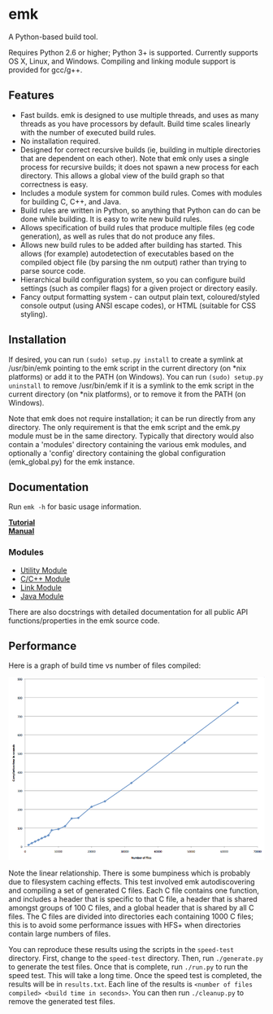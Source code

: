 emk
===

A Python-based build tool.

Requires Python 2.6 or higher; Python 3+ is supported. Currently supports OS X, Linux, and Windows.
Compiling and linking module support is provided for gcc/g++.

Features
--------

 * Fast builds. emk is designed to use multiple threads, and uses as many threads as you have processors
   by default. Build time scales linearly with the number of executed build rules.
 * No installation required.
 * Designed for correct recursive builds (ie, building in multiple directories that are dependent on
   each other). Note that emk only uses a single process for recursive builds; it does not spawn a new
   process for each directory. This allows a global view of the build graph so that correctness is easy.
 * Includes a module system for common build rules. Comes with modules for building C, C++, and Java.
 * Build rules are written in Python, so anything that Python can do can be done while building. It is
   easy to write new build rules.
 * Allows specification of build rules that produce multiple files (eg code generation), as well as rules
   that do not produce any files.
 * Allows new build rules to be added after building has started. This allows (for example) autodetection
   of executables based on the compiled object file (by parsing the nm output) rather than trying to parse
   source code.
 * Hierarchical build configuration system, so you can configure build settings (such as compiler flags)
   for a given project or directory easily.
 * Fancy output formatting system - can output plain text, coloured/styled console output (using ANSI escape codes),
   or HTML (suitable for CSS styling).

Installation
------------

If desired, you can run `(sudo) setup.py install` to create a symlink at /usr/bin/emk pointing to
the emk script in the current directory (on *nix platforms) or add it to the PATH (on Windows). You
can run `(sudo) setup.py uninstall` to remove /usr/bin/emk if it is a symlink to the emk script in
the current directory (on *nix platforms), or to remove it from the PATH (on Windows).

Note that emk does not require installation; it can be run directly from any directory. The only requirement
is that the emk script and the emk.py module must be in the same directory. Typically that directory
would also contain a 'modules' directory containing the various emk modules, and optionally a 'config'
directory containing the global configuration (emk_global.py) for the emk instance.

Documentation
-------------

Run `emk -h` for basic usage information.

**[Tutorial](tutorial/tutorial.md)**  
**[Manual](docs/manual.md)**
### Modules
 * [Utility Module](docs/modules/utils.md)
 * [C/C++ Module](docs/modules/c.md)
 * [Link Module](docs/modules/link.md)
 * [Java Module](docs/modules/java.md)

There are also docstrings with detailed documentation for all public API functions/properties in the emk source code.

Performance
-----------

Here is a graph of build time vs number of files compiled:

![Graph of build time vs number of files to compile, showing the linear relationship](docs/images/speed.png)

Note the linear relationship. There is some bumpiness which is probably due to filesystem caching effects.
This test involved emk autodiscovering and compiling a set of generated C files. Each C file contains one function,
and includes a header that is specific to that C file, a header that is shared amongst groups of 100 C files, and a global
header that is shared by all C files. The C files are divided into directories each containing 1000 C files; this is to
avoid some performance issues with HFS+ when directories contain large numbers of files.

You can reproduce these results using the scripts in the `speed-test` directory. First, change to the `speed-test` directory.
Then, run `./generate.py` to generate the test files. Once that is complete, run `./run.py` to run the speed test. This will take
a long time. Once the speed test is completed, the results will be in `results.txt`. Each line of the results is
`<number of files compiled> <build time in seconds>`. You can then run `./cleanup.py` to remove the generated test files.
